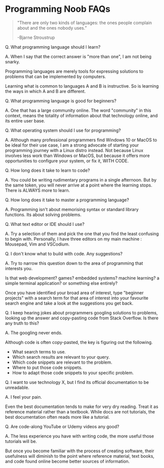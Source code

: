 # Programming Noob FAQs

>"There are only two kinds of languages: the ones people complain about and the ones nobody uses.”
>
>-Bjarne Stroustrup

Q. What programming language should I learn?

A. When I say that the correct answer is "more than one", I am not being snarky.

Programming languages are merely tools for expressing solutions to problems that can be implemented by computers.

Learning what is common to languages A and B is instructive. So is learning the ways in which A and B are different.

Q. What programming language is good for beginners?

A. One that has a large community online. The word "community" in this context, means the totality of information about that technology online, and its entire user base.

Q. What operating system should I use for programming?

A. Although many professional programmers find Windows 10 or MacOS to be ideal for their use case, I am a strong advocate of starting your programming journey with a Linux distro instead. Not because Linux involves less work than Windows or MacOS, but because it offers more opportunities to configure your system, or fix it, WITH CODE.

Q. How long does it take to learn to code?

A. You could be writing rudimentary programs in a single afternoon. But by the same token, you will never arrive at a point where the learning stops. There is
ALWAYS more to learn.

Q. How long does it take to master a programming language?

A. Programming isn't about memorising syntax or standard library functions. Its about solving problems.

Q. What text editor or IDE should I use?

A. Try a selection of them and pick the one that you find the least confusing to begin with. Personally, I have three editors on my main machine : Mousepad, Vim and VSCodium.

Q. I don't know what to build with code. Any suggestions?

A. Try to narrow this question down to the area of programming that interests you.

Is that web development? games? embedded systems? machine learning? a simple terminal application? or something else entirely?

Once you have identified your broad area of interest, type "beginner projects" with a search term for that area of interest into your favourite search engine and take a look at the suggestions you get back.

Q. I keep hearing jokes about programmers googling solutions to problems, looking up the answer and copy-pasting code from Stack Overflow. Is there any truth to this?

A. The googling never ends.

Although code is often copy-pasted, the key is figuring out the following.

* What search terms to use.
* Which search results are relevant to your query.
* Which code snippets are relevant to the problem.
* Where to put those code snippets.
* How to adapt those code snippets to your specific problem.

Q. I want to use technology X, but I find its official documentation to be unreadable.

A. I feel your pain.

Even the best documentation tends to make for very dry reading. Treat it as reference material rather than a textbook. While docs are not tutorials, the best documentation often reads more like a tutorial.

Q. Are code-along YouTube or Udemy videos any good?

A. The less experience you have with writing code, the more useful those tutorials will be.

But once you become familiar with the process of creating software, their usefulness will diminish to the point where reference material, text books, and code found online become better sources of information.
